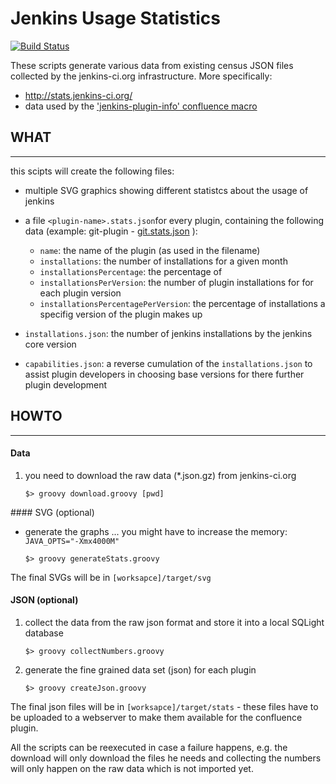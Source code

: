 Jenkins Usage Statistics
========================

[![Build Status](http://ci.jenkins-ci.org/buildStatus/icon?job=infra_statistics)](http://ci.jenkins-ci.org/view/All/job/infra_statistics/)

These scripts generate various data from existing census JSON files collected by the jenkins-ci.org infrastructure.
More specifically:

- http://stats.jenkins-ci.org/
- data used by the ['jenkins-plugin-info' confluence macro](https://github.com/jenkinsci/backend-jenkins-plugin-info-plugin)

## WHAT
----

this scipts will create the following files:

* multiple SVG graphics showing different statistcs about the usage of jenkins
* a file `<plugin-name>.stats.json`for every plugin, containing the following data (example: git-plugin - [git.stats.json](http://stats.jenkins-ci.org/plugin-installation-trend/git.stats.json) ):

  * `name`: the name of the plugin (as used in the filename)
  * `installations`: the number of installations for a given month
  * `installationsPercentage`: the percentage of 
  * `installationsPerVersion`: the number of plugin installations for for each plugin version
  * `installationsPercentagePerVersion`: the percentage of installations a specifig version of the plugin makes up
  
* `installations.json`: the number of jenkins installations by the jenkins core version
* `capabilities.json`: a reverse cumulation of the `installations.json` to assist plugin developers in choosing base versions for there further plugin development
  
  

## HOWTO
-----

#### Data

1. you need to download the raw data (*.json.gz) from jenkins-ci.org

   `$> groovy download.groovy [pwd]`
   
#### SVG (optional)

* generate the graphs
   ... you might have to increase the memory: `JAVA_OPTS="-Xmx4000M"`

  `$> groovy generateStats.groovy`

The final SVGs will be in `[worksapce]/target/svg` 

#### JSON (optional)

1. collect the data from the raw json format and store it into a local SQLight database
   
    `$> groovy collectNumbers.groovy`

2. generate the fine grained data set (json) for each plugin
   
    `$> groovy createJson.groovy`

The final json files will be in `[worksapce]/target/stats` - these files have to be uploaded to a webserver to make them available for the confluence plugin.


All the scripts can be reexecuted in case a failure happens, e.g. the download will only download the files he needs and collecting the numbers will only happen on the raw data which is not imported yet.

